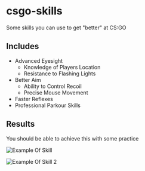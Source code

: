 # csgo-skills
Some skills you can use to get "better" at CS:GO

## Includes
- Advanced Eyesight
  - Knowledge of Players Location
  - Resistance to Flashing Lights
- Better Aim
  - Ability to Control Recoil 
  - Precise Mouse Movement
- Faster Reflexes
- Professional Parkour Skills

## Results
You should be able to achieve this with some practice

![Example Of Skill](https://cdn.discordapp.com/attachments/842847431389216771/1034973394447388762/unknown.png)

![Example Of Skill 2](https://cdn.discordapp.com/attachments/842847431389216771/1034976441143672933/unknown.png)
